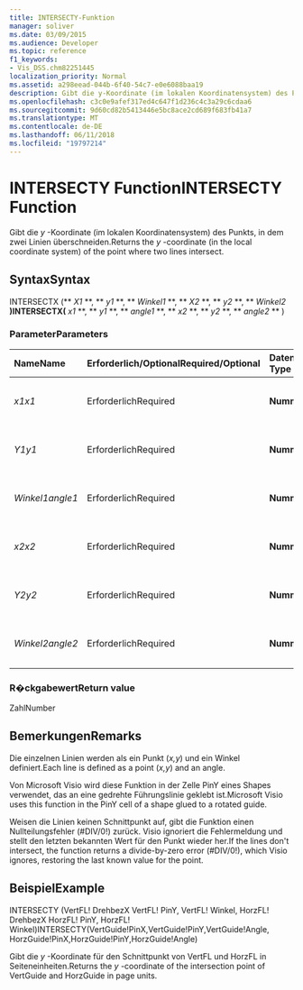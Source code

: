 ```yaml
---
title: INTERSECTY-Funktion
manager: soliver
ms.date: 03/09/2015
ms.audience: Developer
ms.topic: reference
f1_keywords:
- Vis_DSS.chm82251445
localization_priority: Normal
ms.assetid: a298eead-044b-6f40-54c7-e0e6088baa19
description: Gibt die y-Koordinate (im lokalen Koordinatensystem) des Punkts, in dem zwei Linien überschneiden.
ms.openlocfilehash: c3c0e9afef317ed4c647f1d236c4c3a29c6cdaa6
ms.sourcegitcommit: 9d60cd82b5413446e5bc8ace2cd689f683fb41a7
ms.translationtype: MT
ms.contentlocale: de-DE
ms.lasthandoff: 06/11/2018
ms.locfileid: "19797214"
---
```

# <a name="intersecty-function"></a><span data-ttu-id="9b527-103">INTERSECTY Function</span><span class="sxs-lookup"><span data-stu-id="9b527-103">INTERSECTY Function</span></span>

<span data-ttu-id="9b527-104">Gibt die *y* -Koordinate (im lokalen Koordinatensystem) des Punkts, in dem zwei Linien überschneiden.</span><span class="sxs-lookup"><span data-stu-id="9b527-104">Returns the  *y*  -coordinate (in the local coordinate system) of the point where two lines intersect.</span></span> 
  
## <a name="syntax"></a><span data-ttu-id="9b527-105">Syntax</span><span class="sxs-lookup"><span data-stu-id="9b527-105">Syntax</span></span>

<span data-ttu-id="9b527-106">INTERSECTX (** *X1* **, ** *y1* **, ** *Winkel1* **, ** *X2* **, ** *y2* **, ** *Winkel2* **)</span><span class="sxs-lookup"><span data-stu-id="9b527-106">INTERSECTX(** *x1* **, ** *y1* **, ** *angle1* **, ** *x2* **, ** *y2* **, ** *angle2* ** )</span></span> 
  
### <a name="parameters"></a><span data-ttu-id="9b527-107">Parameter</span><span class="sxs-lookup"><span data-stu-id="9b527-107">Parameters</span></span>

|<span data-ttu-id="9b527-108">**Name**</span><span class="sxs-lookup"><span data-stu-id="9b527-108">**Name**</span></span>|<span data-ttu-id="9b527-109">**Erforderlich/Optional**</span><span class="sxs-lookup"><span data-stu-id="9b527-109">**Required/Optional**</span></span>|<span data-ttu-id="9b527-110">**Datentyp**</span><span class="sxs-lookup"><span data-stu-id="9b527-110">**Data Type**</span></span>|<span data-ttu-id="9b527-111">**Beschreibung**</span><span class="sxs-lookup"><span data-stu-id="9b527-111">**Description**</span></span>|
|:-----|:-----|:-----|:-----|
| <span data-ttu-id="9b527-112">_x1_</span><span class="sxs-lookup"><span data-stu-id="9b527-112">_x1_</span></span> <br/> |<span data-ttu-id="9b527-113">Erforderlich</span><span class="sxs-lookup"><span data-stu-id="9b527-113">Required</span></span>  <br/> |<span data-ttu-id="9b527-114">**Nummer**</span><span class="sxs-lookup"><span data-stu-id="9b527-114">**Number**</span></span> <br/> |<span data-ttu-id="9b527-115">Die _X_-Koordinate eines Punkts auf der ersten Linie.</span><span class="sxs-lookup"><span data-stu-id="9b527-115">The  _x_-coordinate of a point on the first line.</span></span>  <br/> |
| <span data-ttu-id="9b527-116">_Y1_</span><span class="sxs-lookup"><span data-stu-id="9b527-116">_y1_</span></span> <br/> |<span data-ttu-id="9b527-117">Erforderlich</span><span class="sxs-lookup"><span data-stu-id="9b527-117">Required</span></span>  <br/> |<span data-ttu-id="9b527-118">**Nummer**</span><span class="sxs-lookup"><span data-stu-id="9b527-118">**Number**</span></span> <br/> |<span data-ttu-id="9b527-119">Die _y_-Koordinate eines Punkts auf der ersten Linie.</span><span class="sxs-lookup"><span data-stu-id="9b527-119">The  _y_-coordinate of a point on the first line.</span></span>  <br/> |
| <span data-ttu-id="9b527-120">_Winkel1_</span><span class="sxs-lookup"><span data-stu-id="9b527-120">_angle1_</span></span> <br/> |<span data-ttu-id="9b527-121">Erforderlich</span><span class="sxs-lookup"><span data-stu-id="9b527-121">Required</span></span>  <br/> |<span data-ttu-id="9b527-122">**Nummer**</span><span class="sxs-lookup"><span data-stu-id="9b527-122">**Number**</span></span> <br/> | <span data-ttu-id="9b527-123">Der Wert der Zelle Winkel für die erste Linie.</span><span class="sxs-lookup"><span data-stu-id="9b527-123">The value of the Angle cell for the first line.</span></span>  <br/> |
| <span data-ttu-id="9b527-124">_x2_</span><span class="sxs-lookup"><span data-stu-id="9b527-124">_x2_</span></span> <br/> |<span data-ttu-id="9b527-125">Erforderlich</span><span class="sxs-lookup"><span data-stu-id="9b527-125">Required</span></span>  <br/> |<span data-ttu-id="9b527-126">**Nummer**</span><span class="sxs-lookup"><span data-stu-id="9b527-126">**Number**</span></span> <br/> |<span data-ttu-id="9b527-127">Die _X_-Koordinate eines Punkts auf der zweiten Linie.</span><span class="sxs-lookup"><span data-stu-id="9b527-127">The  _x_-coordinate of a point on the second line.</span></span>  <br/> |
| <span data-ttu-id="9b527-128">_Y2_</span><span class="sxs-lookup"><span data-stu-id="9b527-128">_y2_</span></span> <br/> |<span data-ttu-id="9b527-129">Erforderlich</span><span class="sxs-lookup"><span data-stu-id="9b527-129">Required</span></span>  <br/> |<span data-ttu-id="9b527-130">**Nummer**</span><span class="sxs-lookup"><span data-stu-id="9b527-130">**Number**</span></span> <br/> |<span data-ttu-id="9b527-131">Die _y_-Koordinate eines Punkts auf der zweiten Linie.</span><span class="sxs-lookup"><span data-stu-id="9b527-131">The  _y_-coordinate of a point on the second line.</span></span>  <br/> |
| <span data-ttu-id="9b527-132">_Winkel2_</span><span class="sxs-lookup"><span data-stu-id="9b527-132">_angle2_</span></span> <br/> |<span data-ttu-id="9b527-133">Erforderlich</span><span class="sxs-lookup"><span data-stu-id="9b527-133">Required</span></span>  <br/> |<span data-ttu-id="9b527-134">**Nummer**</span><span class="sxs-lookup"><span data-stu-id="9b527-134">**Number**</span></span> <br/> |<span data-ttu-id="9b527-135">Der Wert der Zelle Winkel für die zweite Linie.</span><span class="sxs-lookup"><span data-stu-id="9b527-135">The value of the Angle cell for the second line.</span></span>  <br/> |
   
### <a name="return-value"></a><span data-ttu-id="9b527-136">R�ckgabewert</span><span class="sxs-lookup"><span data-stu-id="9b527-136">Return value</span></span>

<span data-ttu-id="9b527-137">Zahl</span><span class="sxs-lookup"><span data-stu-id="9b527-137">Number</span></span>
  
## <a name="remarks"></a><span data-ttu-id="9b527-138">Bemerkungen</span><span class="sxs-lookup"><span data-stu-id="9b527-138">Remarks</span></span>

<span data-ttu-id="9b527-139">Die einzelnen Linien werden als ein Punkt (*x,y*) und ein Winkel definiert.</span><span class="sxs-lookup"><span data-stu-id="9b527-139">Each line is defined as a point (*x,y*) and an angle.</span></span> 
  
<span data-ttu-id="9b527-140">Von Microsoft Visio wird diese Funktion in der Zelle PinY eines Shapes verwendet, das an eine gedrehte Führungslinie geklebt ist.</span><span class="sxs-lookup"><span data-stu-id="9b527-140">Microsoft Visio uses this function in the PinY cell of a shape glued to a rotated guide.</span></span> 
  
<span data-ttu-id="9b527-141">Weisen die Linien keinen Schnittpunkt auf, gibt die Funktion einen Nullteilungsfehler (#DIV/0!) zurück. Visio ignoriert die Fehlermeldung und stellt den letzten bekannten Wert für den Punkt wieder her.</span><span class="sxs-lookup"><span data-stu-id="9b527-141">If the lines don't intersect, the function returns a divide-by-zero error (#DIV/0!), which Visio ignores, restoring the last known value for the point.</span></span> 
  
## <a name="example"></a><span data-ttu-id="9b527-142">Beispiel</span><span class="sxs-lookup"><span data-stu-id="9b527-142">Example</span></span>

<span data-ttu-id="9b527-143">INTERSECTY (VertFL! DrehbezX VertFL! PinY, VertFL! Winkel, HorzFL! DrehbezX HorzFL! PinY, HorzFL! Winkel)</span><span class="sxs-lookup"><span data-stu-id="9b527-143">INTERSECTY(VertGuide!PinX,VertGuide!PinY,VertGuide!Angle, HorzGuide!PinX,HorzGuide!PinY,HorzGuide!Angle)</span></span> 
  
<span data-ttu-id="9b527-144">Gibt die *y* -Koordinate für den Schnittpunkt von VertFL und HorzFL in Seiteneinheiten.</span><span class="sxs-lookup"><span data-stu-id="9b527-144">Returns the  *y*  -coordinate of the intersection point of VertGuide and HorzGuide in page units.</span></span> 
  

